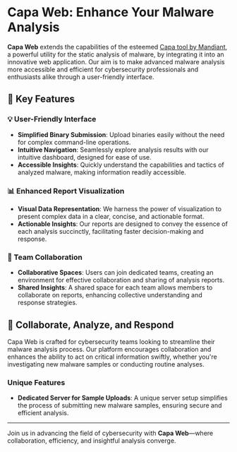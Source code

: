 # Capa Web: Enhance Your Malware Analysis

**Capa Web** extends the capabilities of the esteemed [Capa tool by Mandiant](https://github.com/mandiant/capa), a powerful utility for the static analysis of malware, by integrating it into an innovative web application. Our aim is to make advanced malware analysis more accessible and efficient for cybersecurity professionals and enthusiasts alike through a user-friendly interface.

## 🌟 Key Features

### 💡 User-Friendly Interface

- **Simplified Binary Submission**: Upload binaries easily without the need for complex command-line operations.
- **Intuitive Navigation**: Seamlessly explore analysis results with our intuitive dashboard, designed for ease of use.
- **Accessible Insights**: Quickly understand the capabilities and tactics of analyzed malware, making information readily accessible.

### 📊 Enhanced Report Visualization

- **Visual Data Representation**: We harness the power of visualization to present complex data in a clear, concise, and actionable format.
- **Actionable Insights**: Our reports are designed to convey the essence of each analysis succinctly, facilitating faster decision-making and response.

### 👥 Team Collaboration

- **Collaborative Spaces**: Users can join dedicated teams, creating an environment for effective collaboration and sharing of analysis reports.
- **Shared Insights**: A shared space for each team allows members to collaborate on reports, enhancing collective understanding and response strategies.

## 🚀 Collaborate, Analyze, and Respond

Capa Web is crafted for cybersecurity teams looking to streamline their malware analysis process. Our platform encourages collaboration and enhances the ability to act on critical information swiftly, whether you're investigating new malware samples or conducting routine analyses.

### Unique Features

- **Dedicated Server for Sample Uploads**: A unique server setup simplifies the process of submitting new malware samples, ensuring secure and efficient analysis.

---

Join us in advancing the field of cybersecurity with **Capa Web**—where collaboration, efficiency, and insightful analysis converge.
